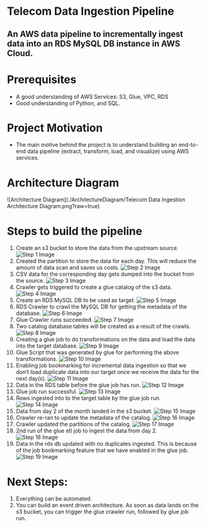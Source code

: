 # Telecom Data Ingestion Pipeline
## An AWS data pipeline to incrementally ingest data into an RDS MySQL DB instance in AWS Cloud.

# Prerequisites
* A good understanding of AWS Services: S3, Glue, VPC, RDS
* Good understanding of Python, and SQL.

# Project Motivation
* The main motive behind the project is to understand building an end-to-end data pipeline (extract, transform, load, and visualize) using AWS services.

# Architecture Diagram
![Architecture Diagram](./ArchitectureDiagram/Telecom Data Ingestion Architecture Diagram.png?raw=true)

# Steps to build the pipeline
1. Create an s3 bucket to store the data from the upstream source.
![Step 1 Image](./Images/1_Created_bucket.png?raw=true)
2. Created the partition to store the data for each day. This will reduce the amount of data scan and saves us costs.
![Step 2 Image](./Images/2_Created_Partitions_to_store_the_data_for_each_day.png?raw=true)
3. CSV data for the corresponding day gets dumped into the bucket from the source.
![Step 3 Image](./Images/3_csv_file.png?raw=true)
4. Crawler gets triggered to create a glue catalog of the s3 data.
![Step 4 Image](./Images/4_glue_crawler_for_s3.png?raw=true)
5. Create an RDS MySQL DB to be used as target.
![Step 5 Image](./Images/5_RDS_DB_As_Target.png?raw=true)
6. RDS Crawler to crawl the MySQL DB for getting the metadata of the database.
![Step 6 Image](./Images/6_RDS_Crawler.png?raw=true)
7. Glue Crawler runs succeeded.
![Step 7 Image](./Images/7_two_db_tables_created.png?raw=true)
8. Two catalog database tables will be created as a result of the crawls.
![Step 8 Image](./Images/8_db_tables_that_were_created_from_s3_and_rds.png?raw=true)
9. Creating a glue job to do transformations on the data and load the data into the target database.
![Step 9 Image](./Images/9_GlueETLVisual.png?raw=true)
10. Glue Script that was generated by glue for performing the above transformations.
![Step 10 Image](./Images/10_Glue_Script.png?raw=true)
11. Enabling job bookmarking for incremental data ingestion so that we don’t load duplicate data into our target once we receive the data for the next day(s).
![Step 11 Image](./Images/11_enabling_job_bookmarks.png?raw=true)
12. Data in the RDS table before the glue job has run.
![Step 12 Image](./Images/12_null_data_in_table_before_glue_job_run.png?raw=true)
13. Glue job run successful.
![Step 13 Image](./Images/13_glue_job_run_succeded.png?raw=true)
14. Rows ingested into to the target table by the glue job run.
![Step 14 Image](./Images/14_rows_ingested_by_glue_job_run.png?raw=true)
15. Data from day 2 of the month landed in the s3 bucket.
![Step 15 Image](./Images/15_data_upload_of_the_2nd_day.png?raw=true)
16. Crawler re-ran to update the metadata of the catalog.
![Step 16 Image](./Images/16_crawler_rerun.png?raw=true)
17. Crawler updated the partitions of the catalog.
![Step 17 Image](./Images/17_partitions_for_second_day.png?raw=true)
18. 2nd run of the glue etl job to ingest the data from day 2.
![Step 18 Image](./Images/18_2nd_run_of_glue_etl_job.png?raw=true)
19. Data in the rds db updated with no duplicates ingested. This is because of the job bookmarking feature that we have enabled in the glue job.
![Step 19 Image](./Images/19_updated_rds_no_duplicates.png?raw=true)

    
# Next Steps:
1. Everything can be automated.
2. You can build an event driven architecture. As soon as data lands on the s3 bucket, you can trigger the glue crawler run, followed by glue job run.
